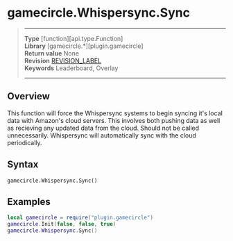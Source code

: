 # gamecircle.Whispersync.Sync

> --------------------- ------------------------------------------------------------------------------------------
> __Type__              [function][api.type.Function]  
> __Library__           [gamecircle.*][plugin.gamecircle]  
> __Return value__      None  
> __Revision__          [REVISION_LABEL](REVISION_URL)  
> __Keywords__          Leaderboard, Overlay  
> --------------------- ------------------------------------------------------------------------------------------


## Overview
This function will force the Whispersync systems to begin syncing it's local data with Amazon's cloud servers. This involves both pushing data as well as recieving any updated data from the cloud. Should not be called unnecessarily. Whispersync will automatically sync with the cloud periodically. 


## Syntax
	gamecircle.Whispersync.Sync()

## Examples

``````lua  
local gamecircle = require("plugin.gamecircle")  
gamecircle.Init(false, false, true)  
gamecircle.Whispersync.Sync()  
``````